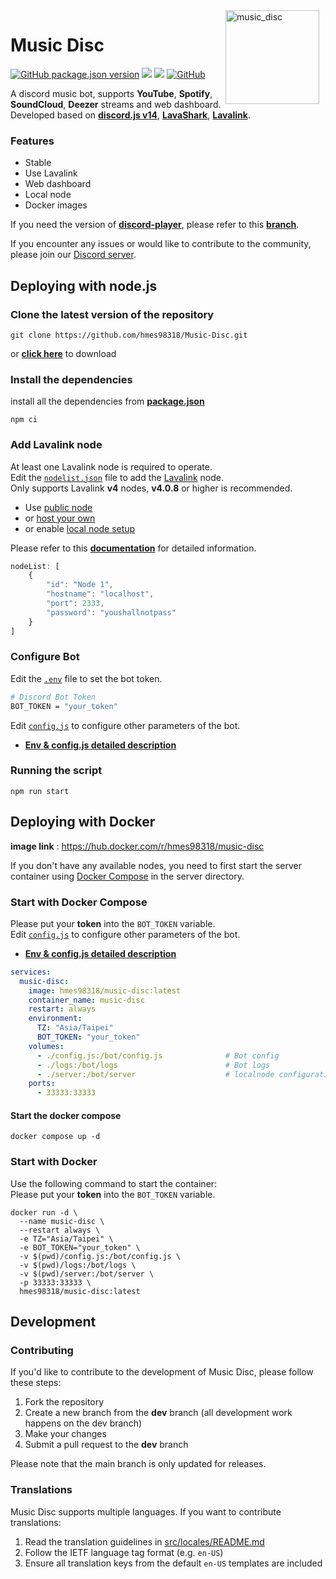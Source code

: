 <img width="150" height="150" align="right" style="float: right; margin: 0 10px 0 0;" alt="music_disc" src="public/imgs/logo/logo2.png">

# Music Disc 

<a href="https://github.com/hmes98318/Music-Disc/releases"><img alt="GitHub package.json version" src="https://img.shields.io/github/package-json/v/hmes98318/Music-Disc?style=for-the-badge"></a> 
<a href="https://discord.js.org/"><img src="https://img.shields.io/badge/Discord.JS-v14-blue?style=for-the-badge&logo=DISCORD" /></a> 
<a href="https://nodejs.org/"><img src="https://img.shields.io/badge/Node.JS-v22-brightgreen?style=for-the-badge&logo=Node.js"></a> 
<a href="https://github.com/hmes98318/Music-Disc/blob/main/LICENSE"><img alt="GitHub" src="https://img.shields.io/github/license/hmes98318/Music-Disc?style=for-the-badge&color=brightgreen"></a>  

A discord music bot, supports **YouTube**, **Spotify**, **SoundCloud**, **Deezer** streams and web dashboard.  
Developed based on [**discord.js v14**](https://discord.js.org/#/), [**LavaShark**](https://lavashark.js.org/), [**Lavalink**](https://github.com/lavalink-devs/Lavalink/).  

### Features
* Stable
* Use Lavalink
* Web dashboard
* Local node
* Docker images

If you need the version of [**discord-player**](https://github.com/Androz2091/discord-player), please refer to this [**branch**](https://github.com/hmes98318/Music-Disc-discord-player).  

If you encounter any issues or would like to contribute to the community, please join our [Discord server](https://discord.gg/7rQEx7SPGr).  




## Deploying with node.js

### Clone the latest version of the repository
```
git clone https://github.com/hmes98318/Music-Disc.git
```
or [**click here**](https://github.com/hmes98318/Music-Disc/releases) to download  


### Install the dependencies
install all the dependencies from [**package.json**](./package.json)  
```
npm ci
```


### Add Lavalink node
At least one Lavalink node is required to operate.  
Edit the [`nodelist.json`](./nodelist.json) file to add the [Lavalink](https://github.com/lavalink-devs/Lavalink) node.  
Only supports Lavalink **v4** nodes, **v4.0.8** or higher is recommended.  
 * Use [public node](https://lavalink-list.darrennathanael.com/)  
 * or [host your own](https://blog.darrennathanael.com/post/how-to-lavalink/)  
 * or enable [local node setup](https://musicdisc.ggwp.tw/docs/Configuration-description#local-lavalink-node)  

Please refer to this [**documentation**](https://lavashark.js.org/docs/server-config) for detailed information.  

```js
nodeList: [
    {
        "id": "Node 1",
        "hostname": "localhost",
        "port": 2333,
        "password": "youshallnotpass"
    }
]
```


### Configure Bot
Edit the [`.env`](https://github.com/hmes98318/Music-Disc/blob/main/.env) file to set the bot token.  
```bash
# Discord Bot Token
BOT_TOKEN = "your_token"
```

Edit [`config.js`](https://github.com/hmes98318/Music-Disc/blob/main/config.js) to configure other parameters of the bot.  

* [**Env & config.js detailed description**](https://musicdisc.ggwp.tw/docs/Configuration-description)


### Running the script 
```
npm run start
```




## Deploying with Docker
**image link** : https://hub.docker.com/r/hmes98318/music-disc  

If you don't have any available nodes, you need to first start the server container using [Docker Compose](server/docker-compose.yml) in the server directory.  

### Start with Docker Compose
Please put your **token** into the `BOT_TOKEN` variable.  
Edit [`config.js`](https://github.com/hmes98318/Music-Disc/blob/main/config.js) to configure other parameters of the bot.  
* [**Env & config.js detailed description**](https://musicdisc.ggwp.tw/docs/Configuration-description)

```yml
services:
  music-disc:
    image: hmes98318/music-disc:latest
    container_name: music-disc
    restart: always
    environment:
      TZ: "Asia/Taipei"
      BOT_TOKEN: "your_token"
    volumes:
      - ./config.js:/bot/config.js              # Bot config
      - ./logs:/bot/logs                        # Bot logs
      - ./server:/bot/server                    # localnode configuration file
    ports:
      - 33333:33333
```

#### Start the docker compose  
```
docker compose up -d
```


### Start with Docker
Use the following command to start the container:  
Please put your **token** into the `BOT_TOKEN` variable.  
```
docker run -d \
  --name music-disc \
  --restart always \
  -e TZ="Asia/Taipei" \
  -e BOT_TOKEN="your_token" \
  -v $(pwd)/config.js:/bot/config.js \
  -v $(pwd)/logs:/bot/logs \
  -v $(pwd)/server:/bot/server \
  -p 33333:33333 \
  hmes98318/music-disc:latest
```

## Development

### Contributing
If you'd like to contribute to the development of Music Disc, please follow these steps:

1. Fork the repository
2. Create a new branch from the **dev** branch (all development work happens on the dev branch)
3. Make your changes
4. Submit a pull request to the **dev** branch

Please note that the main branch is only updated for releases.

### Translations
Music Disc supports multiple languages. If you want to contribute translations:

1. Read the translation guidelines in [src/locales/README.md](./src/locales/README.md)
2. Follow the IETF language tag format (e.g. `en-US`)
3. Ensure all translation keys from the default `en-US` templates are included
